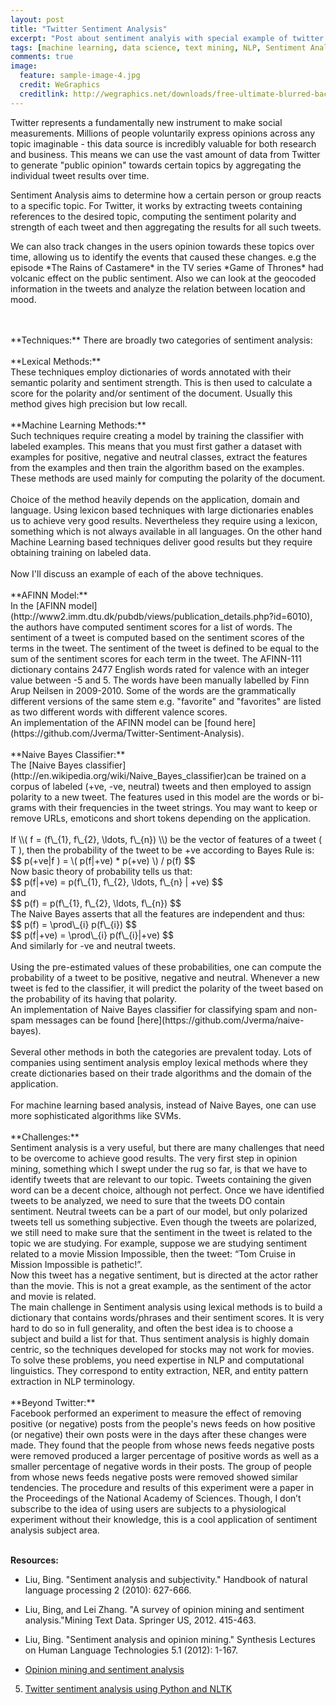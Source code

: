 ```yaml
---
layout: post
title: "Twitter Sentiment Analysis"
excerpt: "Post about sentiment analyis with special example of twitter."
tags: [machine learning, data science, text mining, NLP, Sentiment Analysis, Bayes Theorem]
comments: true
image:
  feature: sample-image-4.jpg
  credit: WeGraphics
  creditlink: http://wegraphics.net/downloads/free-ultimate-blurred-background-pack/
---
```


Twitter represents a fundamentally new instrument to make social measurements. Millions of people voluntarily express opinions across any topic imaginable - this data source is incredibly valuable for both research and business. This means we can use the vast amount of data from Twitter to generate "public opinion" towards certain topics by aggregating the individual tweet results over time. 
<p>
Sentiment Analysis aims to determine how a certain person or group reacts to a specific topic. For Twitter, it works by extracting tweets containing references to the desired topic, computing the sentiment polarity and strength of each tweet and then aggregating the results for all such tweets.  
</p><p>
We can also track changes in the users opinion towards these topics over time, allowing us to identify the events that caused these changes. e.g the episode *The Rains of Castamere* in the TV series *Game of Thrones* had volcanic effect on the public sentiment. 
Also we can look at the geocoded information in the tweets and analyze the relation between location and mood. 
</p>
<br><br>
**Techniques:** There are broadly two categories of sentiment analysis: 
<br><br>
**Lexical Methods:**
<br> These techniques employ dictionaries of words annotated with their semantic polarity and sentiment strength. This is then used to calculate a score for the polarity and/or sentiment of the document. Usually this method gives high precision but low recall.
<br><br>
**Machine Learning Methods:**
<br> Such techniques require creating a model by training the classifier with labeled examples. This means that you must first gather a dataset with examples for positive, negative and neutral classes, extract the features from the examples and then train the algorithm based on the examples. These methods are used mainly for computing the polarity of the document. 
<br><br>
Choice of the method heavily depends on the application, domain and language. Using lexicon based techniques with large dictionaries enables us to achieve very good results. Nevertheless they require using a lexicon, something which is not always available in all languages. 
On the other hand Machine Learning based techniques deliver good results but they require obtaining training on labeled data.
<br><br>
Now I'll discuss an example of each of the above techniques. 
<br><br>
**AFINN Model:** 
<br>
In the [AFINN model](http://www2.imm.dtu.dk/pubdb/views/publication_details.php?id=6010), the authors have computed sentiment scores for a list of words. The sentiment of a tweet is computed based on the sentiment scores of the terms in the tweet. The sentiment of the tweet is defined to be equal to the sum of the sentiment scores for each term in the tweet. The AFINN-111 dictionary contains 2477 English words rated for valence with an integer value between -5 and 5. The words have been manually labelled by Finn Arup Neilsen in 2009-2010. Some of the words are the grammatically different versions of the same stem e.g. "favorite" and "favorites" are listed as two different words with different valence scores. 
<br>
An implementation of the AFINN model can be [found here](https://github.com/Jverma/Twitter-Sentiment-Analysis).
<br><br>
**Naive Bayes Classifier:**
<br>
The [Naive Bayes classifier](http://en.wikipedia.org/wiki/Naive_Bayes_classifier)can be trained on a corpus of labeled (+ve, -ve, neutral) tweets and then employed to assign polarity to a new tweet. The features used in this model are the words or bi-grams with their frequencies in the tweet strings. You may want to keep or remove URLs, emoticons and short tokens depending on the application. 
<br><br>
If \\( f = (f\_{1}, f\_{2}, \ldots, f\_{n}) \\) be the vector of features of a tweet ( T ), then the probability of the tweet to be +ve according to Bayes Rule is:  
$$ p(+ve|f ) = \( p(f|+ve) * p(+ve) \) / p(f) $$
<br>
Now basic theory of probability tells us that: 
<br>
$$
p(f|+ve) =  p(f\_{1}, f\_{2}, \ldots, f\_{n} | +ve)
$$
<br>
and 
<br>
$$ p(f) = p(f\_{1}, f\_{2}, \ldots, f\_{n}) $$
<br>
The Naive Bayes asserts that all the features are independent and thus: 
<br>
$$ p(f) = \prod\_{i} p(f\_{i}) $$
<br>
$$ p(f|+ve) = \prod\_{i} p(f\_{i}|+ve) $$
<br>
And similarly for -ve and neutral tweets. 
<br><br>
Using the pre-estimated values of these probabilities, one can compute the probability of a tweet to be positive, negative and neutral. 
Whenever a new tweet is fed to the classifier, it will predict the polarity of the tweet based on the probability of its having that polarity. 
<br>
An implementation of Naive Bayes classifier for classifying spam and non-spam messages can be found [here](https://github.com/Jverma/naive-bayes). 
<br><br>
Several other methods in both the categories are prevalent today. Lots of companies using sentiment analysis employ lexical methods where they create dictionaries based on their trade algorithms and the domain of the application. 
<br><br>
For machine learning based analysis, instead of Naive Bayes, one can use more sophisticated algorithms like SVMs. 
<br><br>
**Challenges:**
<br>
Sentiment analysis is a very useful, but there are many challenges that need to be overcome to achieve good results. The very first step in opinion mining, something which I swept under the rug so far, is that we have to identify tweets that are relevant to our topic. Tweets containing the given word can be a decent choice, although not perfect. Once we have identified tweets to be analyzed, we need to sure that the tweets DO contain sentiment. Neutral tweets can be a part of our model, but only polarized tweets tell us something subjective. Even though the tweets are polarized, we still need to make sure that the sentiment in the tweet is related to the topic we are studying. For example, suppose we are studying sentiment related to a movie Mission Impossible, then the tweet: “Tom Cruise in Mission Impossible is pathetic!”.
<br>
Now this tweet has a negative sentiment, but is directed at the actor rather than the movie. This is not a great example, as the sentiment of the actor and movie is related.
<br>
The main challenge in Sentiment analysis using lexical methods is to build a dictionary that contains words/phrases and their sentiment scores. It is very hard to do so in full generality, and often the best idea is to choose a subject and build a list for that. Thus sentiment analysis is highly domain centric, so the techniques developed for stocks may not work for movies.
<br>
To solve these problems, you need expertise in NLP and computational linguistics. They correspond to entity extraction, NER, and entity pattern extraction in NLP terminology.
<br><br>
**Beyond Twitter:**
<br>
Facebook performed an experiment to measure the effect of removing positive (or negative) posts from the people's news feeds on how positive (or negative) their own posts were in the days after these changes were made. They found that the people from whose news feeds negative posts were removed produced a larger percentage of positive words as well as a smaller percentage of negative words in their posts. The group of people from whose news feeds negative posts were removed showed similar tendencies. The procedure and results of this experiment were a paper in the Proceedings of the National Academy of Sciences. Though, I don’t subscribe to the idea of using users are subjects to a physiological experiment without their knowledge, this is a cool application of sentiment analysis subject area.
<br><br>

**Resources:**
-  Liu, Bing. "Sentiment analysis and subjectivity." Handbook of natural language processing 2 (2010): 627-666.

- Liu, Bing, and Lei Zhang. "A survey of opinion mining and sentiment analysis."Mining Text Data. Springer US, 2012. 415-463.

-  Liu, Bing. "Sentiment analysis and opinion mining." Synthesis Lectures on Human Language Technologies 5.1 (2012): 1-167.

-  [Opinion mining and sentiment analysis](http://www.cs.cornell.edu/home/llee/opinion-mining-sentiment-analysis-survey.html)

5. [Twitter sentiment analysis using Python and NLTK](http://www.laurentluce.com/posts/twitter-sentiment-analysis-using-python-and-nltk/)